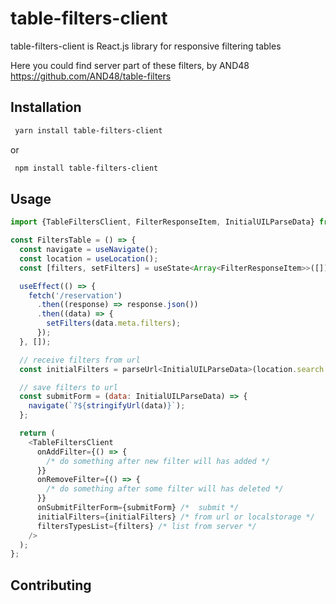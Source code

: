 # table-filters-client

table-filters-client is React.js library for responsive filtering  tables

Here you could find server part of these filters, by AND48
https://github.com/AND48/table-filters

## Installation

```bash
 yarn install table-filters-client
```

or

```bash
 npm install table-filters-client
```

## Usage


```javascript
import {TableFiltersClient, FilterResponseItem, InitialUILParseData} from 'table-filters-client'

const FiltersTable = () => {
  const navigate = useNavigate();
  const location = useLocation();
  const [filters, setFilters] = useState<Array<FilterResponseItem>>([]);

  useEffect(() => {
    fetch('/reservation')
      .then((response) => response.json())
      .then((data) => {
        setFilters(data.meta.filters);
      });
  }, []);

  // receive filters from url
  const initialFilters = parseUrl<InitialUILParseData>(location.search.slice(1));

  // save filters to url
  const submitForm = (data: InitialUILParseData) => {
    navigate(`?${stringifyUrl(data)}`);
  };

  return (
    <TableFiltersClient
      onAddFilter={() => {
        /* do something after new filter will has added */
      }}
      onRemoveFilter={() => {
        /* do something after some filter will has deleted */
      }}
      onSubmitFilterForm={submitForm} /*  submit */
      initialFilters={initialFilters} /* from url or localstorage */
      filtersTypesList={filters} /* list from server */
    />
  );
};
```

## Contributing